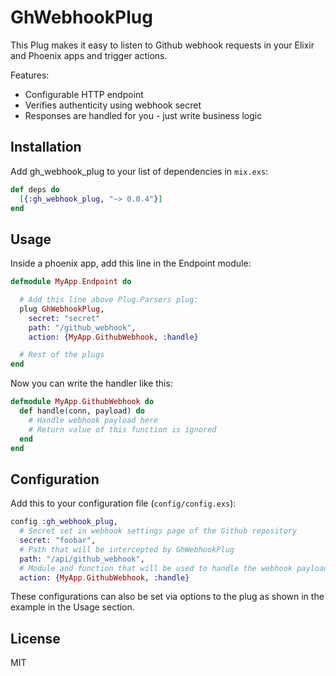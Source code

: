 # GhWebhookPlug

This Plug makes it easy to listen to Github webhook requests in your Elixir
and Phoenix apps and trigger actions.

Features:

* Configurable HTTP endpoint
* Verifies authenticity using webhook secret
* Responses are handled for you - just write business logic

## Installation

Add gh_webhook_plug to your list of dependencies in `mix.exs`:

```elixir
def deps do
  [{:gh_webhook_plug, "~> 0.0.4"}]
end
```

## Usage

Inside a phoenix app, add this line in the Endpoint module:

```elixir
defmodule MyApp.Endpoint do

  # Add this line above Plug.Parsers plug:
  plug GhWebhookPlug,
    secret: "secret"
    path: "/github_webhook",
    action: {MyApp.GithubWebhook, :handle}

  # Rest of the plugs
end
```

Now you can write the handler like this:

```elixir
defmodule MyApp.GithubWebhook do
  def handle(conn, payload) do
    # Handle webhook payload here
    # Return value of this function is ignored
  end
end
```

## Configuration

Add this to your configuration file (`config/config.exs`):

```elixir
config :gh_webhook_plug,
  # Secret set in webhook settings page of the Github repository
  secret: "foobar",
  # Path that will be intercepted by GhWebhookPlug
  path: "/api/github_webhook",
  # Module and function that will be used to handle the webhook payload
  action: {MyApp.GithubWebhook, :handle}
```

These configurations can also be set via options to the plug as shown in the
example in the Usage section.

## License

MIT
